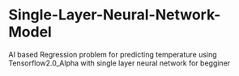 # Single-Layer-Neural-Network-Model
AI based Regression problem for predicting temperature using Tensorflow2.0_Alpha with single layer neural network for begginer
